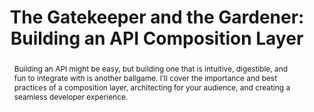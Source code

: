 ---
title: "The Gatekeeper and the Gardener: Building an API Composition Layer"
speaker: Brea Gaudioso
tags: ["Talk", "CascadiaJS 2019", "Brea Gaudioso"]
abstract: "Building an API might be easy, but building one that is intuitive, digestible, and fun to integrate with is another ballgame. I’ll cover the importance and best practices of a composition layer, architecting for your audience, and creating a seamless developer experience."
layout: talk
---